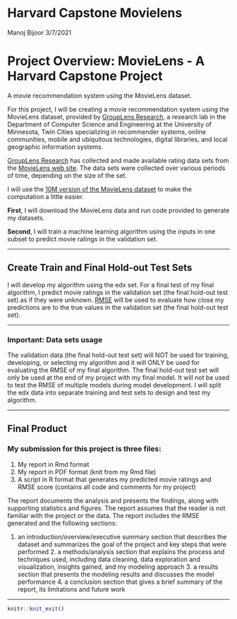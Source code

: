 Harvard Capstone Movielens
================
Manoj Bijoor
3/7/2021

# Project Overview: MovieLens - A Harvard Capstone Project

A movie recommendation system using the MovieLens dataset.

For this project, I will be creating a movie recommendation system using
the MovieLens dataset, provided by [GroupLens
Research](https://grouplens.org/), a research lab in the Department of
Computer Science and Engineering at the University of Minnesota, Twin
Cities specializing in recommender systems, online communities, mobile
and ubiquitous technologies, digital libraries, and local geographic
information systems.

[GroupLens Research](https://grouplens.org/datasets/movielens/) has
collected and made available rating data sets from the [MovieLens web
site](https://movielens.org). The data sets were collected over various
periods of time, depending on the size of the set.

I will use the [10M version of the MovieLens
dataset](https://grouplens.org/datasets/movielens/10m/) to make the
computation a little easier.

**First**, I will download the MovieLens data and run code provided to
generate my datasets.

**Second**, I will train a machine learning algorithm using the inputs
in one subset to predict movie ratings in the validation set.

------------------------------------------------------------------------

## Create Train and Final Hold-out Test Sets

I will develop my algorithm using the edx set. For a final test of my
final algorithm, I predict movie ratings in the validation set (the
final hold-out test set) as if they were unknown.
[RMSE](https://en.wikipedia.org/wiki/Root-mean-square_deviation) will be
used to evaluate how close my predictions are to the true values in the
validation set (the final hold-out test set).

------------------------------------------------------------------------

### Important: Data sets usage

The validation data (the final hold-out test set) will NOT be used for
training, developing, or selecting my algorithm and it will ONLY be used
for evaluating the RMSE of my final algorithm. The final hold-out test
set will only be used at the end of my project with my final model. It
will not be used to test the RMSE of multiple models during model
development. I will split the edx data into separate training and test
sets to design and test my algorithm.

------------------------------------------------------------------------

## Final Product

### My submission for this project is three files:

1.  My report in Rmd format
2.  My report in PDF format (knit from my Rmd file)
3.  A script in R format that generates my predicted movie ratings and
    RMSE score (contains all code and comments for my project)

The report documents the analysis and presents the findings, along with
supporting statistics and figures. The report assumes that the reader is
not familiar with the project or the data. The report includes the RMSE
generated and the following sections:  
1. an introduction/overview/executive summary section that describes the
dataset and summarizes the goal of the project and key steps that were
performed 2. a methods/analysis section that explains the process and
techniques used, including data cleaning, data exploration and
visualization, insights gained, and my modeling approach 3. a results
section that presents the modeling results and discusses the model
performance 4. a conclusion section that gives a brief summary of the
report, its limitations and future work

------------------------------------------------------------------------

``` r
knitr::knit_exit()
```
